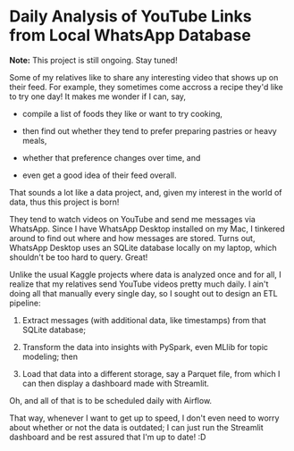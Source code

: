 # Daily Analysis of YouTube Links from Local WhatsApp Database

**Note:** This project is still ongoing. Stay tuned!

Some of my relatives like to share any interesting video that shows up on their feed. For example, they sometimes come accross a recipe they'd like to try one day! It makes me wonder if I can, say,

- compile a list of foods they like or want to try cooking,

- then find out whether they tend to prefer preparing pastries or heavy meals, 

- whether that preference changes over time, and

- even get a good idea of their feed overall.

That sounds a lot like a data project, and, given my interest in the world of data, thus this project is born!

They tend to watch videos on YouTube and send me messages via WhatsApp. Since I have WhatsApp Desktop installed on my Mac, I tinkered around to find out where and how messages are stored. Turns out, WhatsApp Desktop uses an SQLite database locally on my laptop, which shouldn't be too hard to query. Great!

Unlike the usual Kaggle projects where data is analyzed once and for all, I realize that my relatives send YouTube videos pretty much daily. I ain't doing all that manually every single day, so I sought out to design an ETL pipeline:

1. Extract messages (with additional data, like timestamps) from that SQLite database;

2. Transform the data into insights with PySpark, even MLlib for topic modeling; then

3. Load that data into a different storage, say a Parquet file, from which I can then display a dashboard made with Streamlit.

Oh, and all of that is to be scheduled daily with Airflow.

That way, whenever I want to get up to speed, I don't even need to worry about whether or not the data is outdated; I can just run the Streamlit dashboard and be rest assured that I'm up to date! :D
